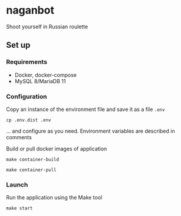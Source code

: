 # naganbot
Shoot yourself in Russian roulette

## Set up
### Requirements
- Docker, docker-compose
- MySQL 8/MariaDB 11

### Configuration
Copy an instance of the environment file and save it as a file `.env`
```shell
cp .env.dist .env
```
... and configure as you need. Environment variables are described in comments

Build or pull docker images of application
```shell
make container-build
```
```shell
make container-pull
```

### Launch
Run the application using the Make tool
```shell
make start
```
